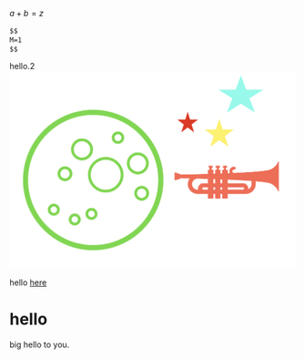 $a+b=z$
```
$$
M=1
$$
```
hello.2 
![img](./ti.png)

hello
[here](https://shikounogakkou.com/lecture-list/)


# hello
big hello to you.

